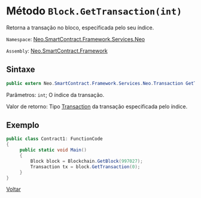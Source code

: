 # Método `Block.GetTransaction(int)`

Retorna a transação no bloco, especificada pelo seu índice.

`Namespace`: [Neo.SmartContract.Framework.Services.Neo](../../neo.md)

`Assembly`: [Neo.SmartContract.Framework](../../../dotnet.md)


## Sintaxe

```c#
public extern Neo.SmartContract.Framework.Services.Neo.Transaction GetTransaction(int index)
```

Parâmetros: `int`; O índice da transação.

Valor de retorno: Tipo [Transaction](../Transaction.md) da transação especificada pelo índice.


## Exemplo

```c#
public class Contract1: FunctionCode
{
     public static void Main()
     {
         Block block = Blockchain.GetBlock(997027);
         Transaction tx = block.GetTransaction(0);
     }
}
```



[Voltar](../Block.md)
